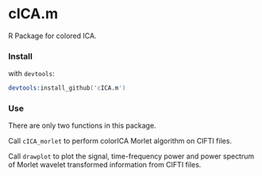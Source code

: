 # cICA.m
R Package for colored ICA.

### Install
with `devtools`:

```S
devtools:install_github('cICA.m')
```

### Use
There are only two functions in this package.

Call `cICA_morlet` to perform colorICA Morlet algorithm on CIFTI files. 

Call `drawplot` to plot the signal, time-frequency power and power spectrum of Morlet wavelet transformed information from CIFTI files.
